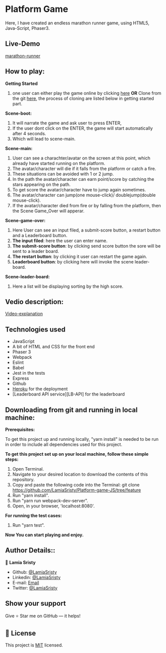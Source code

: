 # Platform Game
Here, I have created an endless marathon runner game, using HTML5, Java-Script, Phaser3.

## Live-Demo

[marathon-runner](https://aqueous-woodland-52804.herokuapp.com/)

## How to play:

**Getting Started**

1. one user can either play the game online by clicking [here](https://aqueous-woodland-52804.herokuapp.com/)
  **OR**
   Clone from the git [here](https://github.com/LamiaSristy/Platform-game-JS), the process of cloning are listed below in getting started part.

**Scene-boot:**

1. It will narrate the game and ask user to press ENTER,
2. If the user dont click on the ENTER, the game will start automatically after 4 seconds.
3. Which will lead to scene-main.

**Scene-main:**

1. User can see a charachter/avatar on the screen at this point, which already have started running on the platform.
2. The avatar/character will die if it falls from the platform or catch a fire.
3. These situations can be avoided with 1 or 2 jump.
4. In the path the avatar/character can earn point/score by catching the stars appearing on the path.
5. To get score the avatar/character have to jump again sometimes.
6. The avatar/character can jump(one mouse-click)/ doublejump(double mouse-click).
7. If the avatar/character died from fire or by falling from the platform, then the Scene Game_Over will apperar.

**Scene-game-over:**

1. Here User can see an input filed, a submit-score button, a restart button and a Leaderboard button.
2. **The input filed**: here the user can enter name.
3. **The submit-score button**: by clicking send score button the sore will be sent to a leader board.
4. **The restart button**: by clicking it user can restart the game again.
5. **Leaderboard button**: by clicking here will invoke the scene leader-board.

**Scene-leader-board:**
1. Here a list will be displaying sorting by the high score.

## Vedio description:
[Video-explanation](https://www.loom.com/share/53b232633ab045aab5a66697559c2100)


## Technologies used

* JavaScript
* A bit of HTML and CSS for the front end
* Phaser 3
* Webpack
* Eslint
* Babel
* Jest in the tests
* Express
* Github
* [Heroku](https://www.heroku.com/) for the deployment
* [Leaderboard API service][LB-API] for the leaderboard

## Downloading from git and running in local machine:

**Prerequisites:**

To get this project up and running locally, "yarn install" is needed to be run in order to include all dependencies used for this project.

**To get this project set up on your local machine, follow these simple steps:**

1. Open Terminal.
2. Navigate to your desired location to download the contents of this repository.
3. Copy and paste the following code into the Terminal: git clone https://github.com/LamiaSristy/Platform-game-JS/tree/feature
4. Run "yarn install".
5. Run "yarn run webpack-dev-server".
6. Open, in your browser, 'localhost:8080'.

**For running the test cases:**
1. Run "yarn test".


**Now You can start playing and enjoy.**

## Author Details::

👤 **Lamia Sristy**

- Github: [@LamiaSristy](https://github.com/LamiaSristy)
- Linkedin: [@LamiaSristy](https://www.linkedin.com/in/lamia-hemayet-sristy/)
- E-mail: <a href="mailto:lamiasristy@gmail.com?subject=Hello Lamia!">Email</a>  
- Twitter: [@LamiaSristy](https://twitter.com/lsristy1)

## Show your support

Give ⭐ Star me on GitHub — it helps!

## 📝 License

This project is [MIT](lic.url) licensed.
